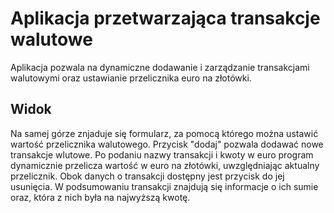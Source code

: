 # Aplikacja przetwarzająca transakcje walutowe
Aplikacja pozwala na dynamiczne dodawanie i zarządzanie transakcjami walutowymi oraz ustawianie przelicznika euro na złotówki.

## Widok
Na samej górze znjaduje się formularz, za  pomocą którego można ustawić wartość przelicznika walutowego. Przycisk "dodaj" pozwala dodawać nowe transakcje wlutowe. Po podaniu nazwy transakcji i kwoty w euro program dynamicznie przelicza wartość w euro na złotówki, uwzględniając aktualny przelicznik. Obok danych o transakcji dostępny jest przycisk do jej usunięcia. W podsumowaniu transakcji znajdują się informacje o ich sumie oraz, która z nich była na najwyższą kwotę.

